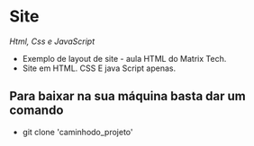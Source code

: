 # Site
*Html, Css e JavaScript*
 - Exemplo de layout de site - aula HTML do Matrix Tech.
 - Site em HTML. CSS E java Script apenas.

## Para baixar na sua máquina basta dar um comando ##
- git clone 'caminhodo_projeto'
  

